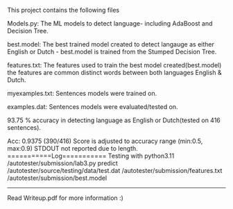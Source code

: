 This project contains the following files

Models.py: The ML models to detect language- including AdaBoost and Decision Tree.

best.model: The best trained model created to detect langauge as either English or Dutch - best.model is trained from the Stumped Decision Tree.

features.txt: The features used to train the best model created(best.model) the features are common distinct words between both languages English & Dutch.

myexamples.txt: Sentences models were trained on. 

examples.dat: Sentences models were evaluated/tested on. 

93.75 % accuracy in detecting language as English or Dutch(tested on 416 sentences). 

Acc: 0.9375 (390/416)
Score  is adjusted to accuracy range (min:0.5, max:0.9) 
STDOUT not reported due to length.
===========Log===========
Testing with python3.11 /autotester/submission/lab3.py predict /autotester/source/testing/data/test.dat /autotester/submission/features.txt /autotester/submission/best.model

-----------------------------------------------------------------------------------------------------------------------------------------------------------------------------------------
Read Writeup.pdf for more information :) 
